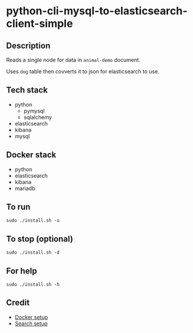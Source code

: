 # python-cli-mysql-to-elasticsearch-client-simple

## Description
Reads a single node for data in `animal-demo` document.

Uses `dog` table then covverts it to json for
elasticsearch to use.

## Tech stack
- python
    - pymysql
    - sqlalchemy
- elasticsearch
- kibana
- mysql

## Docker stack
- python
- elasticsearch
- kibana
- mariadb

## To run
`sudo ./install.sh -u`

## To stop (optional)
`sudo ./install.sh -d`

## For help
`sudo ./install.sh -h`

## Credit
- [Docker setup](https://lynn-kwong.medium.com/all-you-need-to-know-about-using-elasticsearch-in-python-b9ed00e0fdf0)
- [Search setup](https://www.elastic.co/guide/en/elasticsearch/client/python-api/master/examples.html)